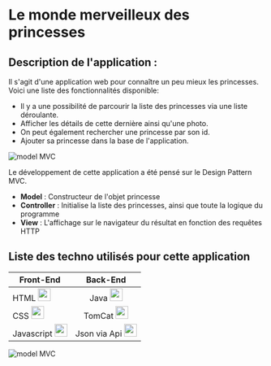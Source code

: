 # Le monde merveilleux des princesses

## Description de l'application :

Il s'agit d'une application web pour connaître un peu mieux les princesses.
Voici une liste des fonctionnalités disponible:
* Il y a une possibilité de parcourir la liste des princesses via une liste déroulante.
* Afficher les détails de cette dernière ainsi qu'une photo.
* On peut également rechercher une princesse par son id.
* Ajouter sa princesse dans la base de l'application.

![model MVC](https://i0.wp.com/www.webcky.fr/blog/wp-content/uploads/2016/09/site_web_modele_mvc.png?fit=450%2C269 "Model MVC")

Le développement de cette application a été pensé sur le Design Pattern MVC.
* **Model** : Constructeur de l'objet princesse
* **Controller** : Initialise la liste des princesses, ainsi que toute la logique du programme
* **View** : L'affichage sur le navigateur du résultat en fonction des requêtes HTTP

## **Liste des techno utilisés pour cette application**

| Front-End     | Back-End           
| ------------- |:-------------:
| HTML    <img src="https://www.w3.org/html/logo/downloads/HTML5_Badge_256.png" width="25" />      | Java <img src="https://upload.wikimedia.org/wikipedia/fr/thumb/2/2e/Java_Logo.svg/1200px-Java_Logo.svg.png" width="25" />
| CSS     <img src="https://icons-for-free.com/iconfiles/png/512/css3+internet+style+technology+web+website+icon-1320192729058533072.png" width="25" />      | TomCat   <img src="https://cdn.iconscout.com/icon/free/png-256/tomcat-4-1175087.png" width="25" />   
| Javascript   <img src="https://www.consept.fr/wp-content/uploads/JavaScript-2.png" width="25" />  | Json via Api <img src="https://camo.githubusercontent.com/95d138b90a604f7a12be60f90cb30035fd4f4507/68747470733a2f2f692e696d6775722e636f6d2f5753446c6c77612e706e67" width="25" />     

![model MVC](https://cdn.discordapp.com/attachments/631548145737662504/656820219767029761/DiagrammePrincesses.jpg "Model MVC")

